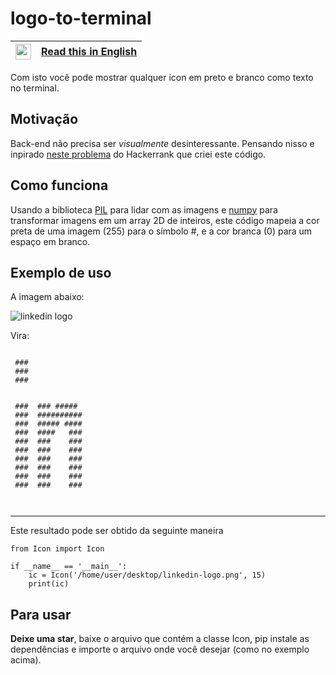 # logo-to-terminal
|<img src="https://upload.wikimedia.org/wikipedia/en/a/a4/Flag_of_the_United_States.svg" width=25>|[Read this in English](https://github.com/Eric-Mendes/logo-to-terminal/blob/main/README.en.md "README.md in English")|
|---|:--|


Com isto você pode mostrar qualquer icon em preto e branco como texto no terminal.

## Motivação
Back-end não precisa ser *visualmente* desinteressante. Pensando nisso e inpirado [neste problema](https://www.hackerrank.com/challenges/text-alignment/problem "Ver o problema") do Hackerrank que criei este código.

## Como funciona
Usando a biblioteca [PIL](https://pillow.readthedocs.io/en/stable/ "Ler os docs") para lidar com as imagens e [numpy](https://numpy.org/ "Ir para o site do numpy") para transformar imagens em um array 2D de inteiros, este código mapeia a cor preta de uma imagem (255) para o símbolo \#, e a cor branca (0) para um espaço em branco.

## Exemplo de uso
A imagem abaixo:

<img src="https://logoeps.com/wp-content/uploads/2014/09/49068-linkedin-logo-icon-vector-icon-vector-eps.png" alt="linkedin logo" />

Vira:

```
                 
 ###             
 ###             
 ###             
                 
                 
 ###  ### #####  
 ###  ########## 
 ###  ##### #### 
 ###  ####   ### 
 ###  ###    ### 
 ###  ###    ### 
 ###  ###    ### 
 ###  ###    ### 
 ###  ###    ### 
 ###  ###    ### 
                 


```

<hr/>

Este resultado pode ser obtido da seguinte maneira
```
from Icon import Icon

if __name__ == '__main__':
    ic = Icon('/home/user/desktop/linkedin-logo.png', 15)
    print(ic)

```

## Para usar
**Deixe uma star**, baixe o arquivo que contém a classe Icon, pip instale as dependências e importe o arquivo onde você desejar (como no exemplo acima).
